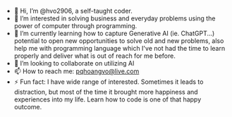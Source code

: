 - 👋 Hi, I’m @hvo2906, a self-taught coder.  
- 👀 I’m interested in solving business and everyday problems using the power of computer through programming.
- 🌱 I’m currently learning how to capture Generative AI (ie. ChatGPT...) potential to open new opportunities to solve old and new problems, also help me with programming language which I've not had the time to learn properly and deliver what is out of reach for me before.
- 💞️ I’m looking to collaborate on utilizing AI 
- 📫 How to reach me: pqhoangvo@live.com
- ⚡ Fun fact: I have wide range of interested. Sometimes it leads to distraction, but most of the time it brought more happiness and experiences into my life. Learn how to code is one of that happy outcome.

<!---
hvo2906/hvo2906 is a ✨ special ✨ repository because its `README.md` (this file) appears on your GitHub profile.
You can click the Preview link to take a look at your changes.
--->
